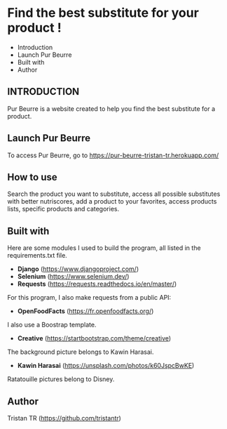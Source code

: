 # Find the best substitute for your product ! 

 * Introduction
 * Launch Pur Beurre 
 * Built with
 * Author

## INTRODUCTION

Pur Beurre is a website created to help you find the best substitute for a product.


## Launch Pur Beurre

To access Pur Beurre, go to https://pur-beurre-tristan-tr.herokuapp.com/

## How to use 

Search the product you want to substitute, access all possible substitutes with better nutriscores, add a product to your favorites, access products lists, specific products and categories. 

## Built with

Here are some modules I used to build the program, all listed in the requirements.txt file.

 * __Django__ (https://www.djangoproject.com/)
 * __Selenium__ (https://www.selenium.dev/)
 * __Requests__ (https://requests.readthedocs.io/en/master/)

 For this program, I also make requests from a public API:
 * __OpenFoodFacts__ (https://fr.openfoodfacts.org/)

I also use a Boostrap template.
 * __Creative__ (https://startbootstrap.com/theme/creative)

The background picture belongs to Kawin Harasai.
 * __Kawin Harasai__ (https://unsplash.com/photos/k60JspcBwKE)

 Ratatouille pictures belong to Disney. 


## Author

Tristan TR (https://github.com/tristantr)
